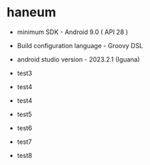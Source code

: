 # haneum

* minimum SDK - Android 9.0 ( API 28 )
* Build configuration language - Groovy DSL
* android studio version - 2023.2.1 (Iguana)

* test3
* test4
* test4
* test5
* test6
* test7
* test8
